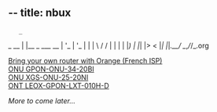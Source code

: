 --
title: nbux
--
       _
 _ __ | |__  _   ___  __
| '_ \| '_ \| | | \ \/ /
| | | | |_) | |_| |>  <
|_| |_|_.__/ \__,_/_/\_\.org



[Bring your own router with Orange (French ISP)](/orange/Bring%20Your%20Own%20Router%20Orange%20ISP.html)  
[ONU GPON-ONU-34-20BI](/orange/gpon_onu-3420bi.html)  
[ONU XGS-ONU-25-20NI](/orange/xgpon_xgs_2520ni.html)  
[ONT LEOX-GPON-LXT-010H-D](/orange/leox_gpon_lxt010hd.html)  

*More to come later...*


